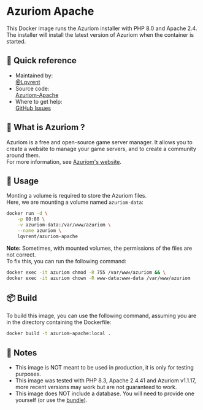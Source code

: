 # Azuriom Apache
This Docker image runs the Azuriom installer with PHP 8.0 and Apache 2.4.<br />
The installer will install the latest version of Azuriom when the container is started.<br />

## 🔗 Quick reference
- Maintained by: <br />
[@Lqvrent](https://github.com/Lqvrent)
- Source code: <br />
[Azuriom-Apache](https://github.com/Lqvrent/DockerStuff/tree/main/Azuriom-Apache)
- Where to get help: <br />
[GitHub Issues](https://github.com/Lqvrent/DockerStuff/issues)

## 🤔 What is Azuriom ?
Azuriom is a free and open-source game server manager. It allows you to create a website to manage your game servers, and to create a community around them.<br />
For more information, see [Azuriom's website](https://azuriom.com/).

## 🚀 Usage
Monting a volume is required to store the Azuriom files.<br />
Here, we are mounting a volume named `azuriom-data`:
```bash
docker run -d \
    -p 80:80 \
    -v azuriom-data:/var/www/azuriom \
    --name azuriom \
    lqvrent/azuriom-apache
```
**Note:** Sometimes, with mounted volumes, the permissions of the files are not correct.<br />
To fix this, you can run the following command:
```bash
docker exec -it azuriom chmod -R 755 /var/www/azuriom && \
docker exec -it azuriom chown -R www-data:www-data /var/www/azuriom
```

## 📦 Build
To build this image, you can use the following command, assuming you are in the directory containing the Dockerfile:
```bash
docker build -t azuriom-apache:local .
```

## 📝 Notes
- This image is NOT meant to be used in production, it is only for testing purposes.
- This image was tested with PHP 8.3, Apache 2.4.41 and Azuriom v1.1.17, more recent versions may work but are not guaranteed to work.
- This image does NOT include a database. You will need to provide one yourself (or use the [bundle](https://github.com/Lqvrent/DockerStuff/tree/main/Azuriom-Bundle)).
